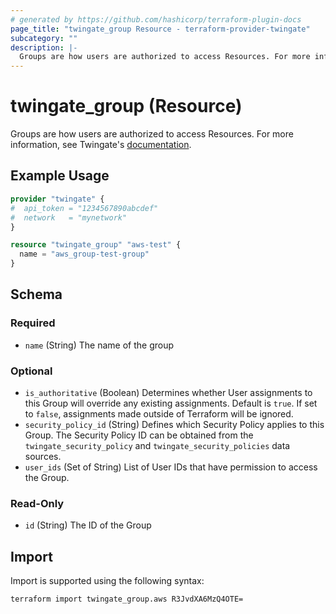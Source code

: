 ```yaml
---
# generated by https://github.com/hashicorp/terraform-plugin-docs
page_title: "twingate_group Resource - terraform-provider-twingate"
subcategory: ""
description: |-
  Groups are how users are authorized to access Resources. For more information, see Twingate's documentation https://docs.twingate.com/docs/groups.
---
```


# twingate_group (Resource)

Groups are how users are authorized to access Resources. For more information, see Twingate's [documentation](https://docs.twingate.com/docs/groups).

## Example Usage

```terraform
provider "twingate" {
#  api_token = "1234567890abcdef"
#  network   = "mynetwork"
}

resource "twingate_group" "aws-test" {
  name = "aws_group-test-group"
}
```

<!-- schema generated by tfplugindocs -->
## Schema

### Required

- `name` (String) The name of the group

### Optional

- `is_authoritative` (Boolean) Determines whether User assignments to this Group will override any existing assignments. Default is `true`. If set to `false`, assignments made outside of Terraform will be ignored.
- `security_policy_id` (String) Defines which Security Policy applies to this Group. The Security Policy ID can be obtained from the `twingate_security_policy` and `twingate_security_policies` data sources.
- `user_ids` (Set of String) List of User IDs that have permission to access the Group.

### Read-Only

- `id` (String) The ID of the Group

## Import

Import is supported using the following syntax:

```shell
terraform import twingate_group.aws R3JvdXA6MzQ4OTE=
```
